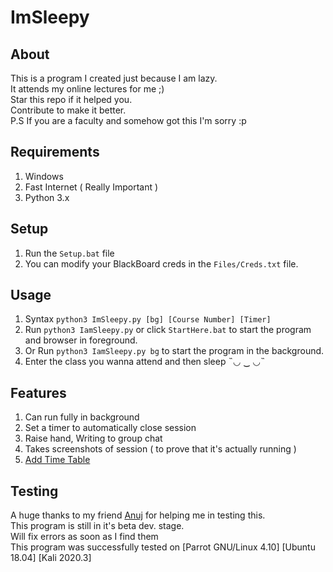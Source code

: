 # ImSleepy

## About
This is a program I created just because I am lazy.
<br>
It attends my online lectures for me ;)
<br>
Star this repo if it helped you. 
<br>
Contribute to make it better.
<br>
P.S If you are a faculty and somehow got this I'm sorry :p
<br>

## Requirements
1. Windows
2. Fast Internet ( Really Important )
3. Python 3.x

## Setup
1. Run the ```Setup.bat``` file 
2. You can modify  your BlackBoard creds in the ```Files/Creds.txt``` file.

## Usage
1. Syntax ```python3 ImSleepy.py [bg] [Course Number] [Timer]```
2. Run ```python3 IamSleepy.py``` or click ```StartHere.bat``` to start the program and browser in foreground.
3. Or Run  ```python3 IamSleepy.py bg``` to start the program in the background.
4. Enter the class you wanna attend and then sleep ˵◡ ‿ ◡˵

## Features
1. Can run fully in background
2. Set a timer to automatically close session
3. Raise hand, Writing to group chat 
4. Takes screenshots of session ( to prove that it's actually running )
5. [Add Time Table](https://github.com/mrjoker05/ImSleepy/blob/master/Files/Lazier.md)

## Testing
A huge thanks to my friend [Anuj](https://github.com/Shinjiru-stack) for helping me in testing this.
<br>
This program is still in it's beta dev. stage. 
<br>
Will fix errors as soon as I find them
<br>
This program was successfully tested on [Parrot GNU/Linux 4.10] [Ubuntu 18.04] [Kali 2020.3]
<br>
